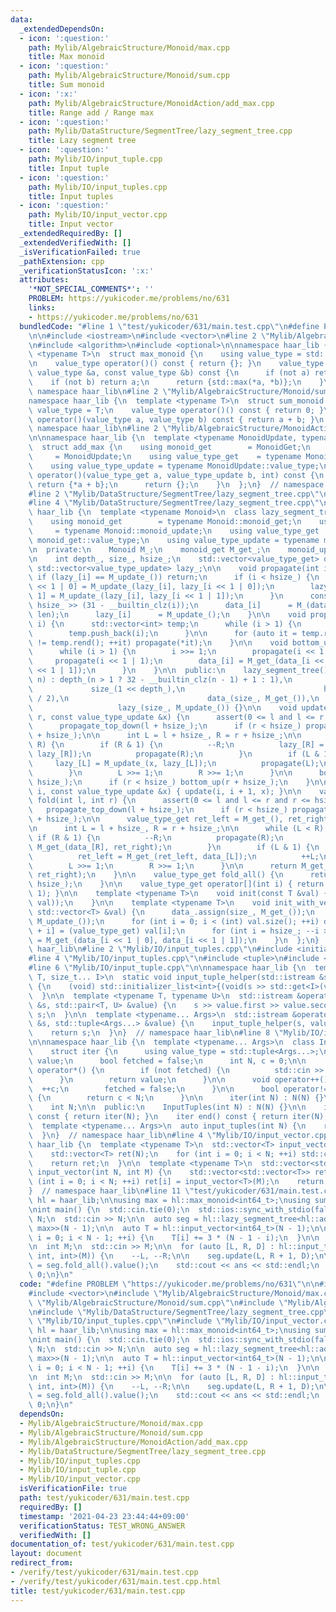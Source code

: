 ```yaml
---
data:
  _extendedDependsOn:
  - icon: ':question:'
    path: Mylib/AlgebraicStructure/Monoid/max.cpp
    title: Max monoid
  - icon: ':question:'
    path: Mylib/AlgebraicStructure/Monoid/sum.cpp
    title: Sum monoid
  - icon: ':x:'
    path: Mylib/AlgebraicStructure/MonoidAction/add_max.cpp
    title: Range add / Range max
  - icon: ':question:'
    path: Mylib/DataStructure/SegmentTree/lazy_segment_tree.cpp
    title: Lazy segment tree
  - icon: ':question:'
    path: Mylib/IO/input_tuple.cpp
    title: Input tuple
  - icon: ':question:'
    path: Mylib/IO/input_tuples.cpp
    title: Input tuples
  - icon: ':question:'
    path: Mylib/IO/input_vector.cpp
    title: Input vector
  _extendedRequiredBy: []
  _extendedVerifiedWith: []
  _isVerificationFailed: true
  _pathExtension: cpp
  _verificationStatusIcon: ':x:'
  attributes:
    '*NOT_SPECIAL_COMMENTS*': ''
    PROBLEM: https://yukicoder.me/problems/no/631
    links:
    - https://yukicoder.me/problems/no/631
  bundledCode: "#line 1 \"test/yukicoder/631/main.test.cpp\"\n#define PROBLEM \"https://yukicoder.me/problems/no/631\"\
    \n\n#include <iostream>\n#include <vector>\n#line 2 \"Mylib/AlgebraicStructure/Monoid/max.cpp\"\
    \n#include <algorithm>\n#include <optional>\n\nnamespace haar_lib {\n  template\
    \ <typename T>\n  struct max_monoid {\n    using value_type = std::optional<T>;\n\
    \n    value_type operator()() const { return {}; }\n    value_type operator()(const\
    \ value_type &a, const value_type &b) const {\n      if (not a) return b;\n  \
    \    if (not b) return a;\n      return {std::max(*a, *b)};\n    }\n  };\n}  //\
    \ namespace haar_lib\n#line 2 \"Mylib/AlgebraicStructure/Monoid/sum.cpp\"\n\n\
    namespace haar_lib {\n  template <typename T>\n  struct sum_monoid {\n    using\
    \ value_type = T;\n    value_type operator()() const { return 0; }\n    value_type\
    \ operator()(value_type a, value_type b) const { return a + b; }\n  };\n}  //\
    \ namespace haar_lib\n#line 2 \"Mylib/AlgebraicStructure/MonoidAction/add_max.cpp\"\
    \n\nnamespace haar_lib {\n  template <typename MonoidUpdate, typename MonoidGet>\n\
    \  struct add_max {\n    using monoid_get        = MonoidGet;\n    using monoid_update\
    \     = MonoidUpdate;\n    using value_type_get    = typename MonoidGet::value_type;\n\
    \    using value_type_update = typename MonoidUpdate::value_type;\n\n    value_type_get\
    \ operator()(value_type_get a, value_type_update b, int) const {\n      if (a)\
    \ return {*a + b};\n      return {};\n    }\n  };\n}  // namespace haar_lib\n\
    #line 2 \"Mylib/DataStructure/SegmentTree/lazy_segment_tree.cpp\"\n#include <cassert>\n\
    #line 4 \"Mylib/DataStructure/SegmentTree/lazy_segment_tree.cpp\"\n\nnamespace\
    \ haar_lib {\n  template <typename Monoid>\n  class lazy_segment_tree {\n  public:\n\
    \    using monoid_get        = typename Monoid::monoid_get;\n    using monoid_update\
    \     = typename Monoid::monoid_update;\n    using value_type_get    = typename\
    \ monoid_get::value_type;\n    using value_type_update = typename monoid_update::value_type;\n\
    \n  private:\n    Monoid M_;\n    monoid_get M_get_;\n    monoid_update M_update_;\n\
    \n    int depth_, size_, hsize_;\n    std::vector<value_type_get> data_;\n   \
    \ std::vector<value_type_update> lazy_;\n\n    void propagate(int i) {\n     \
    \ if (lazy_[i] == M_update_()) return;\n      if (i < hsize_) {\n        lazy_[i\
    \ << 1 | 0] = M_update_(lazy_[i], lazy_[i << 1 | 0]);\n        lazy_[i << 1 |\
    \ 1] = M_update_(lazy_[i], lazy_[i << 1 | 1]);\n      }\n      const int len =\
    \ hsize_ >> (31 - __builtin_clz(i));\n      data_[i]      = M_(data_[i], lazy_[i],\
    \ len);\n      lazy_[i]      = M_update_();\n    }\n\n    void propagate_top_down(int\
    \ i) {\n      std::vector<int> temp;\n      while (i > 1) {\n        i >>= 1;\n\
    \        temp.push_back(i);\n      }\n\n      for (auto it = temp.rbegin(); it\
    \ != temp.rend(); ++it) propagate(*it);\n    }\n\n    void bottom_up(int i) {\n\
    \      while (i > 1) {\n        i >>= 1;\n        propagate(i << 1 | 0);\n   \
    \     propagate(i << 1 | 1);\n        data_[i] = M_get_(data_[i << 1 | 0], data_[i\
    \ << 1 | 1]);\n      }\n    }\n\n  public:\n    lazy_segment_tree() {}\n    lazy_segment_tree(int\
    \ n) : depth_(n > 1 ? 32 - __builtin_clz(n - 1) + 1 : 1),\n                  \
    \             size_(1 << depth_),\n                               hsize_(size_\
    \ / 2),\n                               data_(size_, M_get_()),\n            \
    \                   lazy_(size_, M_update_()) {}\n\n    void update(int l, int\
    \ r, const value_type_update &x) {\n      assert(0 <= l and l <= r and r <= hsize_);\n\
    \      propagate_top_down(l + hsize_);\n      if (r < hsize_) propagate_top_down(r\
    \ + hsize_);\n\n      int L = l + hsize_, R = r + hsize_;\n\n      while (L <\
    \ R) {\n        if (R & 1) {\n          --R;\n          lazy_[R] = M_update_(x,\
    \ lazy_[R]);\n          propagate(R);\n        }\n        if (L & 1) {\n     \
    \     lazy_[L] = M_update_(x, lazy_[L]);\n          propagate(L);\n          ++L;\n\
    \        }\n        L >>= 1;\n        R >>= 1;\n      }\n\n      bottom_up(l +\
    \ hsize_);\n      if (r < hsize_) bottom_up(r + hsize_);\n    }\n\n    void update(int\
    \ i, const value_type_update &x) { update(i, i + 1, x); }\n\n    value_type_get\
    \ fold(int l, int r) {\n      assert(0 <= l and l <= r and r <= hsize_);\n   \
    \   propagate_top_down(l + hsize_);\n      if (r < hsize_) propagate_top_down(r\
    \ + hsize_);\n\n      value_type_get ret_left = M_get_(), ret_right = M_get_();\n\
    \n      int L = l + hsize_, R = r + hsize_;\n\n      while (L < R) {\n       \
    \ if (R & 1) {\n          --R;\n          propagate(R);\n          ret_right =\
    \ M_get_(data_[R], ret_right);\n        }\n        if (L & 1) {\n          propagate(L);\n\
    \          ret_left = M_get_(ret_left, data_[L]);\n          ++L;\n        }\n\
    \        L >>= 1;\n        R >>= 1;\n      }\n\n      return M_get_(ret_left,\
    \ ret_right);\n    }\n\n    value_type_get fold_all() {\n      return fold(0,\
    \ hsize_);\n    }\n\n    value_type_get operator[](int i) { return fold(i, i +\
    \ 1); }\n\n    template <typename T>\n    void init(const T &val) {\n      init_with_vector(std::vector<T>(hsize_,\
    \ val));\n    }\n\n    template <typename T>\n    void init_with_vector(const\
    \ std::vector<T> &val) {\n      data_.assign(size_, M_get_());\n      lazy_.assign(size_,\
    \ M_update_());\n      for (int i = 0; i < (int) val.size(); ++i) data_[hsize_\
    \ + i] = (value_type_get) val[i];\n      for (int i = hsize_; --i > 0;) data_[i]\
    \ = M_get_(data_[i << 1 | 0], data_[i << 1 | 1]);\n    }\n  };\n}  // namespace\
    \ haar_lib\n#line 2 \"Mylib/IO/input_tuples.cpp\"\n#include <initializer_list>\n\
    #line 4 \"Mylib/IO/input_tuples.cpp\"\n#include <tuple>\n#include <utility>\n\
    #line 6 \"Mylib/IO/input_tuple.cpp\"\n\nnamespace haar_lib {\n  template <typename\
    \ T, size_t... I>\n  static void input_tuple_helper(std::istream &s, T &val, std::index_sequence<I...>)\
    \ {\n    (void) std::initializer_list<int>{(void(s >> std::get<I>(val)), 0)...};\n\
    \  }\n\n  template <typename T, typename U>\n  std::istream &operator>>(std::istream\
    \ &s, std::pair<T, U> &value) {\n    s >> value.first >> value.second;\n    return\
    \ s;\n  }\n\n  template <typename... Args>\n  std::istream &operator>>(std::istream\
    \ &s, std::tuple<Args...> &value) {\n    input_tuple_helper(s, value, std::make_index_sequence<sizeof...(Args)>());\n\
    \    return s;\n  }\n}  // namespace haar_lib\n#line 8 \"Mylib/IO/input_tuples.cpp\"\
    \n\nnamespace haar_lib {\n  template <typename... Args>\n  class InputTuples {\n\
    \    struct iter {\n      using value_type = std::tuple<Args...>;\n      value_type\
    \ value;\n      bool fetched = false;\n      int N, c = 0;\n\n      value_type\
    \ operator*() {\n        if (not fetched) {\n          std::cin >> value;\n  \
    \      }\n        return value;\n      }\n\n      void operator++() {\n      \
    \  ++c;\n        fetched = false;\n      }\n\n      bool operator!=(iter &) const\
    \ {\n        return c < N;\n      }\n\n      iter(int N) : N(N) {}\n    };\n\n\
    \    int N;\n\n  public:\n    InputTuples(int N) : N(N) {}\n\n    iter begin()\
    \ const { return iter(N); }\n    iter end() const { return iter(N); }\n  };\n\n\
    \  template <typename... Args>\n  auto input_tuples(int N) {\n    return InputTuples<Args...>(N);\n\
    \  }\n}  // namespace haar_lib\n#line 4 \"Mylib/IO/input_vector.cpp\"\n\nnamespace\
    \ haar_lib {\n  template <typename T>\n  std::vector<T> input_vector(int N) {\n\
    \    std::vector<T> ret(N);\n    for (int i = 0; i < N; ++i) std::cin >> ret[i];\n\
    \    return ret;\n  }\n\n  template <typename T>\n  std::vector<std::vector<T>>\
    \ input_vector(int N, int M) {\n    std::vector<std::vector<T>> ret(N);\n    for\
    \ (int i = 0; i < N; ++i) ret[i] = input_vector<T>(M);\n    return ret;\n  }\n\
    }  // namespace haar_lib\n#line 11 \"test/yukicoder/631/main.test.cpp\"\n\nnamespace\
    \ hl = haar_lib;\n\nusing max = hl::max_monoid<int64_t>;\nusing sum = hl::sum_monoid<int64_t>;\n\
    \nint main() {\n  std::cin.tie(0);\n  std::ios::sync_with_stdio(false);\n\n  int\
    \ N;\n  std::cin >> N;\n\n  auto seg = hl::lazy_segment_tree<hl::add_max<sum,\
    \ max>>(N - 1);\n\n  auto T = hl::input_vector<int64_t>(N - 1);\n\n  for (int\
    \ i = 0; i < N - 1; ++i) {\n    T[i] += 3 * (N - 1 - i);\n  }\n\n  seg.init_with_vector(T);\n\
    \n  int M;\n  std::cin >> M;\n\n  for (auto [L, R, D] : hl::input_tuples<int,\
    \ int, int>(M)) {\n    --L, --R;\n\n    seg.update(L, R + 1, D);\n\n    auto ans\
    \ = seg.fold_all().value();\n    std::cout << ans << std::endl;\n  }\n\n  return\
    \ 0;\n}\n"
  code: "#define PROBLEM \"https://yukicoder.me/problems/no/631\"\n\n#include <iostream>\n\
    #include <vector>\n#include \"Mylib/AlgebraicStructure/Monoid/max.cpp\"\n#include\
    \ \"Mylib/AlgebraicStructure/Monoid/sum.cpp\"\n#include \"Mylib/AlgebraicStructure/MonoidAction/add_max.cpp\"\
    \n#include \"Mylib/DataStructure/SegmentTree/lazy_segment_tree.cpp\"\n#include\
    \ \"Mylib/IO/input_tuples.cpp\"\n#include \"Mylib/IO/input_vector.cpp\"\n\nnamespace\
    \ hl = haar_lib;\n\nusing max = hl::max_monoid<int64_t>;\nusing sum = hl::sum_monoid<int64_t>;\n\
    \nint main() {\n  std::cin.tie(0);\n  std::ios::sync_with_stdio(false);\n\n  int\
    \ N;\n  std::cin >> N;\n\n  auto seg = hl::lazy_segment_tree<hl::add_max<sum,\
    \ max>>(N - 1);\n\n  auto T = hl::input_vector<int64_t>(N - 1);\n\n  for (int\
    \ i = 0; i < N - 1; ++i) {\n    T[i] += 3 * (N - 1 - i);\n  }\n\n  seg.init_with_vector(T);\n\
    \n  int M;\n  std::cin >> M;\n\n  for (auto [L, R, D] : hl::input_tuples<int,\
    \ int, int>(M)) {\n    --L, --R;\n\n    seg.update(L, R + 1, D);\n\n    auto ans\
    \ = seg.fold_all().value();\n    std::cout << ans << std::endl;\n  }\n\n  return\
    \ 0;\n}\n"
  dependsOn:
  - Mylib/AlgebraicStructure/Monoid/max.cpp
  - Mylib/AlgebraicStructure/Monoid/sum.cpp
  - Mylib/AlgebraicStructure/MonoidAction/add_max.cpp
  - Mylib/DataStructure/SegmentTree/lazy_segment_tree.cpp
  - Mylib/IO/input_tuples.cpp
  - Mylib/IO/input_tuple.cpp
  - Mylib/IO/input_vector.cpp
  isVerificationFile: true
  path: test/yukicoder/631/main.test.cpp
  requiredBy: []
  timestamp: '2021-04-23 23:44:44+09:00'
  verificationStatus: TEST_WRONG_ANSWER
  verifiedWith: []
documentation_of: test/yukicoder/631/main.test.cpp
layout: document
redirect_from:
- /verify/test/yukicoder/631/main.test.cpp
- /verify/test/yukicoder/631/main.test.cpp.html
title: test/yukicoder/631/main.test.cpp
---
```

